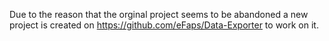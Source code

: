 Due to the reason that the orginal project seems to be abandoned a new project is created on 
https://github.com/eFaps/Data-Exporter to work on it.
